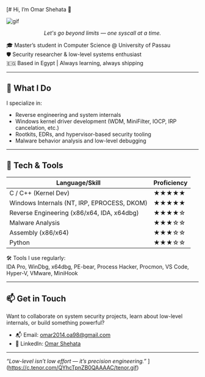 [# Hi, I’m Omar Shehata 👋

![gif](https://c.tenor.com/QYhcTpnZB0QAAAAC/tenor.gif)



<p align="center"><em>Let's go beyond limits — one syscall at a time.</em></p>


🎓 Master’s student in Computer Science @ University of Passau  
🛡️ Security researcher & low-level systems enthusiast  
🇪🇬 Based in Egypt | Always learning, always shipping

---

## 🧠 What I Do

I specialize in:
- Reverse engineering and system internals
- Windows kernel driver development (WDM, MiniFilter, IOCP, IRP cancelation, etc.)
- Rootkits, EDRs, and hypervisor-based security tooling
- Malware behavior analysis and low-level debugging

---

## 🔩 Tech & Tools

| Language/Skill              | Proficiency        |
|----------------------------|--------------------|
| C / C++ (Kernel Dev)        | ★★★★★             |
| Windows Internals (NT, IRP, EPROCESS, DKOM) | ★★★★★ |
| Reverse Engineering (x86/x64, IDA, x64dbg) | ★★★★☆ |
| Malware Analysis            | ★★★☆☆             |
| Assembly (x86/x64)          | ★★★☆☆             |
| Python                      | ★★★☆☆             |

🛠️ Tools I use regularly:  
IDA Pro, WinDbg, x64dbg, PE-bear, Process Hacker, Procmon, VS Code, Hyper-V, VMware, MiniHook

---

## 📫 Get in Touch

Want to collaborate on system security projects, learn about low-level internals, or build something powerful?

- 📬 Email: omar2014.oa98@gmail.com  
- 💼 LinkedIn: [Omar Shehata](https://linkedin.com/in/efe4)  

---

*“Low-level isn’t low effort — it’s precision engineering.”*
](https://c.tenor.com/QYhcTpnZB0QAAAAC/tenor.gif)
